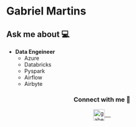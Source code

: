 <h1> Gabriel Martins </h1>

## Ask me about :computer:

- **Data Engeineer**
  - Azure
  - Databricks
  - Pyspark
  - Airflow
  - Airbyte
  
<div align="center">
  <h3 align="center">Connect with me 🤝</h3> 
</div>
<p align="center">
 <a href="https://www.linkedin.com/in/gabe--martins/" target="blank">
  <img align="center" alt="gabe's LinkedIn" width="30px" src="https://www.vectorlogo.zone/logos/linkedin/linkedin-icon.svg" /> &nbsp; &nbsp;
 </a>
</p>
